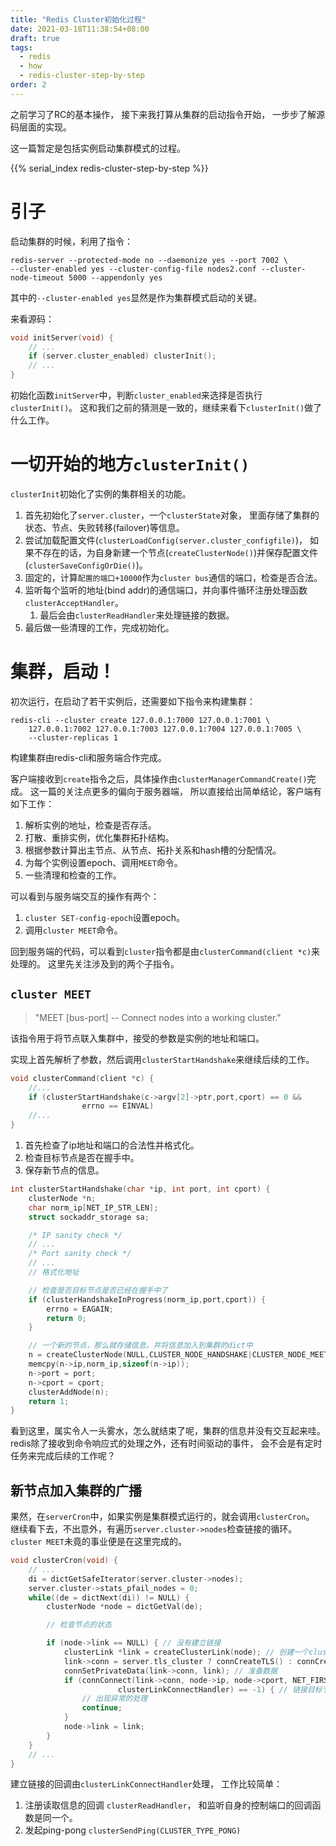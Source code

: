 ```yaml
---
title: "Redis Cluster初始化过程"
date: 2021-03-18T11:38:54+08:00
draft: true
tags:
  - redis
  - how
  - redis-cluster-step-by-step
order: 2
---
```


之前学习了RC的基本操作，
接下来我打算从集群的启动指令开始，
一步步了解源码层面的实现。

这一篇暂定是包括实例启动集群模式的过程。

<!--more-->

{{% serial_index redis-cluster-step-by-step %}}

# 引子

启动集群的时候，利用了指令：

```shell
redis-server --protected-mode no --daemonize yes --port 7002 \
--cluster-enabled yes --cluster-config-file nodes2.conf --cluster-node-timeout 5000 --appendonly yes
```

其中的`--cluster-enabled yes`显然是作为集群模式启动的关键。

来看源码：

```c
void initServer(void) {
    // ...
    if (server.cluster_enabled) clusterInit();
    // ...
}
```

初始化函数`initServer`中，判断`cluster_enabled`来选择是否执行`clusterInit()`。
这和我们之前的猜测是一致的，继续来看下`clusterInit()`做了什么工作。

# 一切开始的地方`clusterInit()`

`clusterInit`初始化了实例的集群相关的功能。

1. 首先初始化了`server.cluster`，一个`clusterState`对象，
里面存储了集群的状态、节点、失败转移(failover)等信息。
1. 尝试加载配置文件(`clusterLoadConfig(server.cluster_configfile)`)，
如果不存在的话，为自身新建一个节点(`createClusterNode()`)并保存配置文件(`clusterSaveConfigOrDie()`)。
1. 固定的，计算`配置的端口+10000`作为`cluster bus`通信的端口，检查是否合法。
1. 监听每个监听的地址(bind addr)的通信端口，并向事件循环注册处理函数`clusterAcceptHandler`。
    1. 最后会由`clusterReadHandler`来处理链接的数据。
1. 最后做一些清理的工作，完成初始化。

# 集群，启动！

初次运行，在启动了若干实例后，还需要如下指令来构建集群：

```shell
redis-cli --cluster create 127.0.0.1:7000 127.0.0.1:7001 \
    127.0.0.1:7002 127.0.0.1:7003 127.0.0.1:7004 127.0.0.1:7005 \
    --cluster-replicas 1
```

构建集群由redis-cli和服务端合作完成。

客户端接收到`create`指令之后，具体操作由`clusterManagerCommandCreate()`完成。
这一篇的关注点更多的偏向于服务器端，
所以直接给出简单结论，客户端有如下工作：

1. 解析实例的地址，检查是否存活。
1. 打散、重排实例，优化集群拓扑结构。
1. 根据参数计算出主节点、从节点、拓扑关系和hash槽的分配情况。
1. 为每个实例设置epoch、调用`MEET`命令。
1. 一些清理和检查的工作。

可以看到与服务端交互的操作有两个：

1. `cluster SET-config-epoch`设置epoch。
1. 调用`cluster MEET`命令。

回到服务端的代码，可以看到`cluster`指令都是由`clusterCommand(client *c)`来处理的。
这里先关注涉及到的两个子指令。

## `cluster MEET`

> "MEET <ip> <port> [bus-port] -- Connect nodes into a working cluster."

该指令用于将节点联入集群中，接受的参数是实例的地址和端口。

实现上首先解析了参数，然后调用`clusterStartHandshake`来继续后续的工作。

```c
void clusterCommand(client *c) {
    //...
    if (clusterStartHandshake(c->argv[2]->ptr,port,cport) == 0 &&
                errno == EINVAL)
    //...
}
```

1. 首先检查了ip地址和端口的合法性并格式化。
1. 检查目标节点是否在握手中。
1. 保存新节点的信息。

```c
int clusterStartHandshake(char *ip, int port, int cport) {
    clusterNode *n;
    char norm_ip[NET_IP_STR_LEN];
    struct sockaddr_storage sa;

    /* IP sanity check */
    // ...
    /* Port sanity check */
    // ...
    // 格式化地址

    // 检查是否目标节点是否已经在握手中了
    if (clusterHandshakeInProgress(norm_ip,port,cport)) {
        errno = EAGAIN;
        return 0;
    }

    // 一个新的节点，那么就存储信息，并将信息加入到集群的dict中
    n = createClusterNode(NULL,CLUSTER_NODE_HANDSHAKE|CLUSTER_NODE_MEET);
    memcpy(n->ip,norm_ip,sizeof(n->ip));
    n->port = port;
    n->cport = cport;
    clusterAddNode(n);
    return 1;
}
```

看到这里，属实令人一头雾水，怎么就结束了呢，集群的信息并没有交互起来哇。
redis除了接收到命令响应式的处理之外，还有时间驱动的事件，
会不会是有定时任务来完成后续的工作呢？

## 新节点加入集群的广播

果然，在`serverCron`中，如果实例是集群模式运行的，就会调用`clusterCron`。
继续看下去，不出意外，有遍历`server.cluster->nodes`检查链接的循环。
`cluster MEET`未竟的事业便是在这里完成的。

```c
void clusterCron(void) {
    // ...
    di = dictGetSafeIterator(server.cluster->nodes);
    server.cluster->stats_pfail_nodes = 0;
    while((de = dictNext(di)) != NULL) {
        clusterNode *node = dictGetVal(de);

        // 检查节点的状态

        if (node->link == NULL) { // 没有建立链接
            clusterLink *link = createClusterLink(node); // 创建一个clusterLink对象
            link->conn = server.tls_cluster ? connCreateTLS() : connCreateSocket(); // 根据配置创建不同的链接
            connSetPrivateData(link->conn, link); // 准备数据
            if (connConnect(link->conn, node->ip, node->cport, NET_FIRST_BIND_ADDR,
                        clusterLinkConnectHandler) == -1) { // 链接目标节点的控制端口，回调函数处理
                // 出现异常的处理
                continue;
            }
            node->link = link;
        }
    }
    // ...
}
```

建立链接的回调由`clusterLinkConnectHandler`处理，
工作比较简单：

1. 注册读取信息的回调 `clusterReadHandler`，
和监听自身的控制端口的回调函数是同一个。
1. 发起ping-pong `clusterSendPing(CLUSTER_TYPE_PONG)`






























